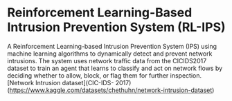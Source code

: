 # Reinforcement Learning-Based Intrusion Prevention System (RL-IPS)
A Reinforcement Learning-based Intrusion Prevention System (IPS) using machine learning algorithms to dynamically detect and prevent network intrusions. The system uses network traffic data from the CICIDS2017 dataset to train an agent that learns to classify and act on network flows by deciding whether to allow, block, or flag them for further inspection.
[Network Intrusion dataset](CIC-IDS- 2017)(https://www.kaggle.com/datasets/chethuhn/network-intrusion-dataset)
